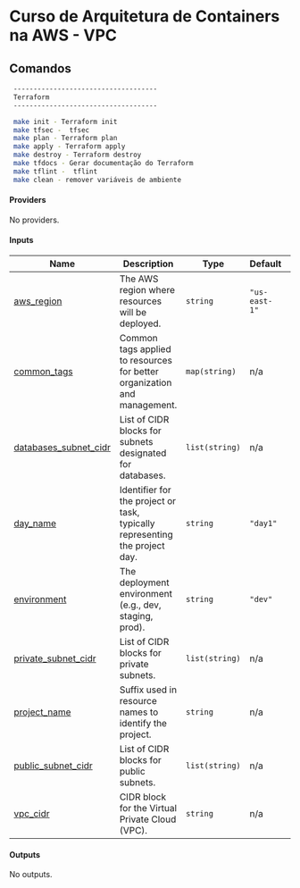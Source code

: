 <!-- BEGIN_TF_DOCS -->
# Curso de Arquitetura de Containers na AWS - VPC

## Comandos

```bash
 ------------------------------------
 Terraform
 ------------------------------------

 make init - Terraform init
 make tfsec -  tfsec
 make plan - Terraform plan
 make apply - Terraform apply
 make destroy - Terraform destroy
 make tfdocs - Gerar documentação do Terraform
 make tflint -  tflint
 make clean - remover variáveis de ambiente
 ```
#### Providers

No providers.
#### Inputs

| Name | Description | Type | Default | Required |
|------|-------------|------|---------|:--------:|
| <a name="input_aws_region"></a> [aws\_region](#input\_aws\_region) | The AWS region where resources will be deployed. | `string` | `"us-east-1"` | no |
| <a name="input_common_tags"></a> [common\_tags](#input\_common\_tags) | Common tags applied to resources for better organization and management. | `map(string)` | n/a | yes |
| <a name="input_databases_subnet_cidr"></a> [databases\_subnet\_cidr](#input\_databases\_subnet\_cidr) | List of CIDR blocks for subnets designated for databases. | `list(string)` | n/a | yes |
| <a name="input_day_name"></a> [day\_name](#input\_day\_name) | Identifier for the project or task, typically representing the project day. | `string` | `"day1"` | no |
| <a name="input_environment"></a> [environment](#input\_environment) | The deployment environment (e.g., dev, staging, prod). | `string` | `"dev"` | no |
| <a name="input_private_subnet_cidr"></a> [private\_subnet\_cidr](#input\_private\_subnet\_cidr) | List of CIDR blocks for private subnets. | `list(string)` | n/a | yes |
| <a name="input_project_name"></a> [project\_name](#input\_project\_name) | Suffix used in resource names to identify the project. | `string` | n/a | yes |
| <a name="input_public_subnet_cidr"></a> [public\_subnet\_cidr](#input\_public\_subnet\_cidr) | List of CIDR blocks for public subnets. | `list(string)` | n/a | yes |
| <a name="input_vpc_cidr"></a> [vpc\_cidr](#input\_vpc\_cidr) | CIDR block for the Virtual Private Cloud (VPC). | `string` | n/a | yes |
#### Outputs

No outputs.
<!-- END_TF_DOCS --> 
